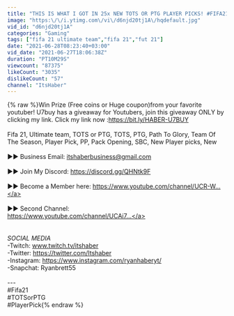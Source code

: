 ```yaml
---
title: "THIS IS WHAT I GOT IN 25x NEW TOTS OR PTG PLAYER PICKS! #FIFA21 ULTIMATE TEAM"
image: "https:\/\/i.ytimg.com\/vi\/d6njd20tj1A\/hqdefault.jpg"
vid_id: "d6njd20tj1A"
categories: "Gaming"
tags: ["fifa 21 ultimate team","fifa 21","fut 21"]
date: "2021-06-28T08:23:40+03:00"
vid_date: "2021-06-27T18:06:38Z"
duration: "PT10M29S"
viewcount: "87375"
likeCount: "3035"
dislikeCount: "57"
channel: "ItsHaber"
---
```

{% raw %}Win Prize (Free coins or Huge coupon)from your favorite youtuber! U7buy has a giveaway for Youtubers, join this giveaway ONLY by clicking my link.  Click my link now :<a rel="nofollow" target="blank" href="https://bit.ly/HABER-U7BUY">https://bit.ly/HABER-U7BUY</a><br /><br />Fifa 21, Ultimate team, TOTS or PTG, TOTS, PTG, Path To Glory, Team Of The Season, Player Pick, PP, Pack Opening, SBC, New Player picks, New<br /><br />►► Business Email: itshaberbusiness@gmail.com<br /><br />►► Join My Discord: <a rel="nofollow" target="blank" href="https://discord.gg/QHNtk9F">https://discord.gg/QHNtk9F</a><br /><br />►► Become a Member here: <a rel="nofollow" target="blank" href="https://www.youtube.com/channel/UCR-W...">https://www.youtube.com/channel/UCR-W...</a><br /><br />►► Second Channel: <br /><a rel="nofollow" target="blank" href="https://www.youtube.com/channel/UCAi7...">https://www.youtube.com/channel/UCAi7...</a><br /><br /><br />*SOCIAL MEDIA*<br />-Twitch: www.twitch.tv/itshaber<br />-Twitter: <a rel="nofollow" target="blank" href="https://twitter.com/Itshaber">https://twitter.com/Itshaber</a><br />-Instagram: <a rel="nofollow" target="blank" href="https://www.instagram.com/ryanhaberyt/">https://www.instagram.com/ryanhaberyt/</a><br />-Snapchat: Ryanbrett55<br /><br />---<br />#Fifa21<br />#TOTSorPTG<br />#PlayerPick{% endraw %}
